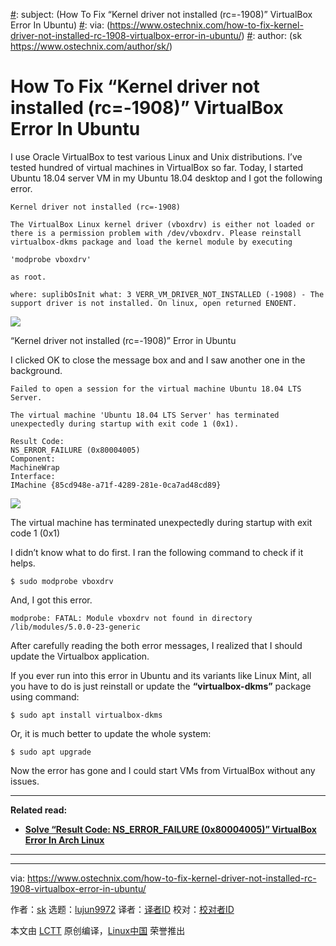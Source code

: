 [#]: collector: (lujun9972)
[#]: translator: ( )
[#]: reviewer: ( )
[#]: publisher: ( )
[#]: url: ( )
[#]: subject: (How To Fix “Kernel driver not installed (rc=-1908)” VirtualBox Error In Ubuntu)
[#]: via: (https://www.ostechnix.com/how-to-fix-kernel-driver-not-installed-rc-1908-virtualbox-error-in-ubuntu/)
[#]: author: (sk https://www.ostechnix.com/author/sk/)

How To Fix “Kernel driver not installed (rc=-1908)” VirtualBox Error In Ubuntu
======

I use Oracle VirtualBox to test various Linux and Unix distributions. I’ve tested hundred of virtual machines in VirtualBox so far. Today, I started Ubuntu 18.04 server VM in my Ubuntu 18.04 desktop and I got the following error.

```
Kernel driver not installed (rc=-1908)

The VirtualBox Linux kernel driver (vboxdrv) is either not loaded or there is a permission problem with /dev/vboxdrv. Please reinstall virtualbox-dkms package and load the kernel module by executing

'modprobe vboxdrv'

as root.

where: suplibOsInit what: 3 VERR_VM_DRIVER_NOT_INSTALLED (-1908) - The support driver is not installed. On linux, open returned ENOENT.
```

![][2]

“Kernel driver not installed (rc=-1908)” Error in Ubuntu

I clicked OK to close the message box and and I saw another one in the background.

```
Failed to open a session for the virtual machine Ubuntu 18.04 LTS Server.

The virtual machine 'Ubuntu 18.04 LTS Server' has terminated unexpectedly during startup with exit code 1 (0x1).

Result Code:
NS_ERROR_FAILURE (0x80004005)
Component:
MachineWrap
Interface:
IMachine {85cd948e-a71f-4289-281e-0ca7ad48cd89}
```

![][3]

The virtual machine has terminated unexpectedly during startup with exit code 1 (0x1)

I didn’t know what to do first. I ran the following command to check if it helps.

```
$ sudo modprobe vboxdrv
```

And, I got this error.

```
modprobe: FATAL: Module vboxdrv not found in directory /lib/modules/5.0.0-23-generic
```

After carefully reading the both error messages, I realized that I should update the Virtualbox application.

If you ever run into this error in Ubuntu and its variants like Linux Mint, all you have to do is just reinstall or update the **“virtualbox-dkms”** package using command:

```
$ sudo apt install virtualbox-dkms
```

Or, it is much better to update the whole system:

```
$ sudo apt upgrade
```

Now the error has gone and I could start VMs from VirtualBox without any issues.

* * *

**Related read:**

  * [**Solve “Result Code: NS_ERROR_FAILURE (0x80004005)” VirtualBox Error In Arch Linux**][4]



* * *

--------------------------------------------------------------------------------

via: https://www.ostechnix.com/how-to-fix-kernel-driver-not-installed-rc-1908-virtualbox-error-in-ubuntu/

作者：[sk][a]
选题：[lujun9972][b]
译者：[译者ID](https://github.com/译者ID)
校对：[校对者ID](https://github.com/校对者ID)

本文由 [LCTT](https://github.com/LCTT/TranslateProject) 原创编译，[Linux中国](https://linux.cn/) 荣誉推出

[a]: https://www.ostechnix.com/author/sk/
[b]: https://github.com/lujun9972
[2]: https://www.ostechnix.com/wp-content/uploads/2019/08/Kernel-driver-not-installed-virtualbox-ubuntu.png
[3]: https://www.ostechnix.com/wp-content/uploads/2019/08/The-virtual-machine-has-terminated-unexpectedly-during-startup-with-exit-code-1-0x1.png
[4]: https://www.ostechnix.com/solve-result-code-ns_error_failure-0x80004005-virtualbox-error-arch-linux/
